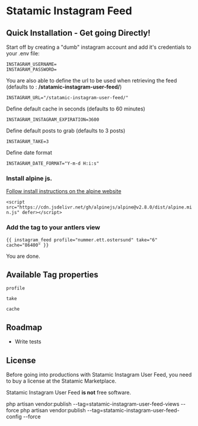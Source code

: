# Statamic Instagram Feed

## Quick Installation - Get going Directly!

Start off by creating a "dumb" instagram account and add it's credentials to your
.env file:

```
INSTAGRAM_USERNAME=
INSTAGRAM_PASSWORD=
```

You are also able to define the url to be used when retrieving the feed
(defaults to : **/statamic-instagram-user-feed/**)

```
INSTAGRAM_URL="/statamic-instagram-user-feed/"
```

Define default cache in seconds (defaults to 60 minutes)

```
INSTAGRAM_INSTAGRAM_EXPIRATION=3600
```

Define default posts to grab (defaults to 3 posts)

```
INSTAGRAM_TAKE=3
```

Define date format
```
INSTAGRAM_DATE_FORMAT="Y-m-d H:i:s"
```

### Install alpine js.

[Follow install instructions on the alpine website](https://github.com/alpinejs/alpine)

`<script src="https://cdn.jsdelivr.net/gh/alpinejs/alpine@v2.8.0/dist/alpine.min.js" defer></script>`

### Add the tag to your antlers view

`{{ instagram_feed profile="nummer.ett.ostersund" take="6" cache="86400" }}`

You are done.

## Available Tag properties

`profile`

`take`

`cache`

## Roadmap
- Write tests
## License

Before going into productions with Statamic Instagram User Feed, you need to buy a license at the Statamic Marketplace.

Statamic Instagram User Feed **is not** free software.

php artisan vendor:publish --tag=statamic-instagram-user-feed-views --force
php artisan vendor:publish --tag=statamic-instagram-user-feed-config --force
